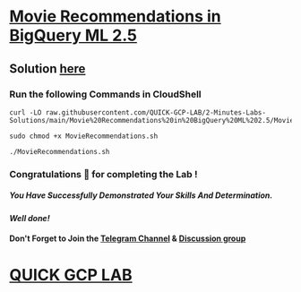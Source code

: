 # [Movie Recommendations in BigQuery ML 2.5](https://www.cloudskillsboost.google/course_templates/55/labs/488493)

## Solution [here]()

### Run the following Commands in CloudShell
```
curl -LO raw.githubusercontent.com/QUICK-GCP-LAB/2-Minutes-Labs-Solutions/main/Movie%20Recommendations%20in%20BigQuery%20ML%202.5/MovieRecommendations.sh

sudo chmod +x MovieRecommendations.sh

./MovieRecommendations.sh
```

### Congratulations 🎉 for completing the Lab !

##### *You Have Successfully Demonstrated Your Skills And Determination.*

#### *Well done!*

#### Don't Forget to Join the [Telegram Channel](https://t.me/quickgcplab) & [Discussion group](https://t.me/quickgcplabchats)

# [QUICK GCP LAB](https://www.youtube.com/@quickgcplab)